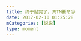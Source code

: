 ```yaml
---
title: 终于贴完了，真TM要命😖
date: 2017-02-10 01:25:28
mCategories: [说说]
type: moment
---
```


<div id="pics-20170210012528"></div>

<script>
var data = [
    {"link": "2017-02-10_000000.jpeg", "type": "shuoshuo"},
    {"link": "2017-02-10_000001.jpeg", "type": "shuoshuo"},
    {"link": "2017-02-10_000002.jpeg", "type": "shuoshuo"}
];
picsRender(data, "pics-20170210012528");
</script>

